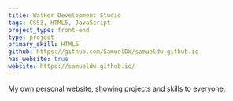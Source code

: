 ```yaml
---
title: Walker Development Studio
tags: CSS3, HTML5, JavaScript
project_type: front-end
type: project
primary_skill: HTML5
github: https://github.com/SamuelDW/samueldw.github.io
has_website: true
website: https://samueldw.github.io/
---
```

My own personal website, showing projects and skills to everyone.
